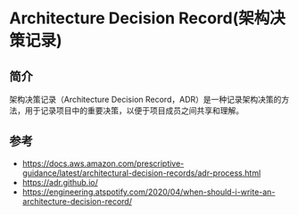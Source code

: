 # Architecture Decision Record(架构决策记录)

## 简介

架构决策记录（Architecture Decision Record，ADR）是一种记录架构决策的方法，用于记录项目中的重要决策，以便于项目成员之间共享和理解。

## 参考

- https://docs.aws.amazon.com/prescriptive-guidance/latest/architectural-decision-records/adr-process.html
- https://adr.github.io/
- https://engineering.atspotify.com/2020/04/when-should-i-write-an-architecture-decision-record/
